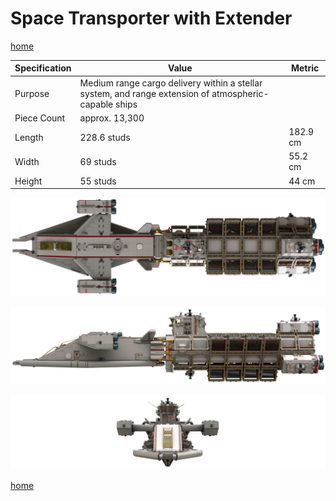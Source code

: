 # Space Transporter with Extender

[home](../README.md)

| Specification | Value | Metric |
|---------------|-------|--------|
| Purpose | Medium range cargo delivery within a stellar system, and range extension of atmospheric-capable ships ||
| Piece Count | approx. 13,300 ||
| Length | 228.6 studs | 182.9 cm |
| Width | 69 studs | 55.2 cm |
| Height | 55 studs | 44 cm |

![](space-transporter-b-with-extender-top.png)

![](space-transporter-b-with-extender-side.png)

![](space-transporter-b-with-extender-front.png)

[home](../README.md)